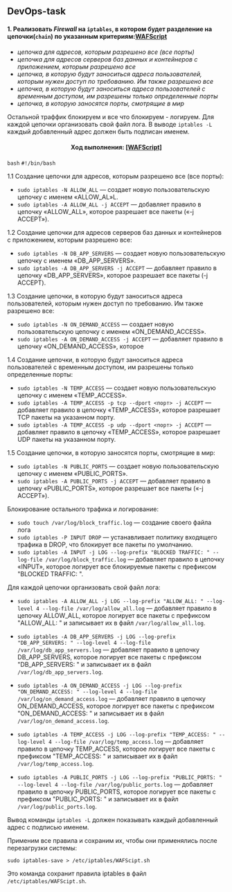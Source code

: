 ## DevOps-task

#### 1. Реализовать _Firewall_ на `iptables`, в котором будет разделение на цепочки(`chain`) по указанным критериям:[WAFScript](https://github.com/igmsecure/DevOps-task/tree/main/WAFScript)

- _цепочка для адресов, которым разрешено все (все порты)_
- _цепочка для адресов серверов баз данных и контейнеров с приложением, которым разрешено все_
- _цепочка, в которую будут заноситься адреса пользователей, которым нужен доступ по требованию. Им также разрешено все_
- _цепочка, в которую будут заноситься адреса пользователей с временным доступом, им разрешены только определенные порты_
- _цепочка, в которую заносятся порты, смотрящие в мир_

Остальной траффик блокируем и все что блокируем - логируем. Для каждой цепочки организовать свой файл лога. 
В выводе `iptables -L` каждый добавленный адрес должен быть подписан именем.

<h4 align="center">
  Ход выполнения: <a href="https://github.com/igmsecure/DevOps-task/tree/main/WAFScript" target="_blank">[WAFScript]</a> 
</h4>

`bash`
`#!/bin/bash`

1.1 Создание цепочки для адресов, которым разрешено все (все порты):

- `sudo iptables -N ALLOW_ALL` — создает новую пользовательскую цепочку с именем «ALLOW_AL»L.
- `sudo iptables -A ALLOW_ALL -j ACCEPT` — добавляет правило в цепочку «ALLOW_ALL», которое разрешает все пакеты («-j ACCEPT»).


1.2 Создание цепочки для адресов серверов баз данных и контейнеров с приложением, которым разрешено все:

- `sudo iptables -N DB_APP_SERVERS` — создает новую пользовательскую цепочку с именем «DB_APP_SERVERS».
- `sudo iptables -A DB_APP_SERVERS -j ACCEPT` — добавляет правило в цепочку «DB_APP_SERVERS», которое разрешает все пакеты (-j ACCEPT).


1.3 Создание цепочки, в которую будут заноситься адреса пользователей, которым нужен доступ по требованию. Им также разрешено все:

- `sudo iptables -N ON_DEMAND_ACCESS` — создает новую пользовательскую цепочку с именем «ON_DEMAND_ACCESS».
- `sudo iptables -A ON_DEMAND_ACCESS -j ACCEPT` — добавляет правило в цепочку «ON_DEMAND_ACCESS», которое

1.4 Создание цепочки, в которую будут заноситься адреса пользователей с временным доступом, им разрешены только определенные порты:

- `sudo iptables -N TEMP_ACCESS` — создает новую пользовательскую цепочку с именем «TEMP_ACCESS».
- `sudo iptables -A TEMP_ACCESS -p tcp --dport <порт> -j ACCEPT` — добавляет правило в цепочку «TEMP_ACCESS», которое разрешает TCP пакеты на указанном порту.
- `sudo iptables -A TEMP_ACCESS -p udp --dport <порт> -j ACCEPT` — добавляет правило в цепочку «TEMP_ACCESS», которое разрешает UDP пакеты на указанном порту.


1.5 Создание цепочки, в которую заносятся порты, смотрящие в мир:

- `sudo iptables -N PUBLIC_PORTS` — создает новую пользовательскую цепочку с именем «PUBLIC_PORTS».
- `sudo iptables -A PUBLIC_PORTS -j ACCEPT` — добавляет правило в цепочку «PUBLIC_PORTS», которое разрешает все пакеты («-j ACCEPT»).


Блокирование остального трафика и логирование:

- `sudo touch /var/log/block_traffic.log` — создание своего файла лога
- `sudo iptables -P INPUT DROP` — устанавливает политику входящего трафика в DROP, что блокирует все пакеты по умолчанию.
- `sudo iptables -A INPUT -j LOG --log-prefix "BLOCKED TRAFFIC: " --log-file /var/log/block_traffic.log` — добавляет правило в цепочку «INPUT», которое логирует все блокируемые пакеты с префиксом "BLOCKED TRAFFIC: ".


Для каждой цепочки организовать свой файл лога:

- `sudo iptables -A ALLOW_ALL -j LOG --log-prefix "ALLOW_ALL: " --log-level 4 --log-file /var/log/allow_all.log` — добавляет правило в цепочку ALLOW_ALL, которое логирует все пакеты с префиксом "ALLOW_ALL: " и записывает их в файл `/var/log/allow_all.log`.


- `sudo iptables -A DB_APP_SERVERS -j LOG --log-prefix "DB_APP_SERVERS: " --log-level 4 --log-file /var/log/db_app_servers.log` — добавляет правило в цепочку DB_APP_SERVERS, которое логирует все пакеты с префиксом "DB_APP_SERVERS: " и записывает их в файл `/var/log/db_app_servers.log`.


- `sudo iptables -A ON_DEMAND_ACCESS -j LOG --log-prefix "ON_DEMAND_ACCESS: " --log-level 4 --log-file /var/log/on_demand_access.log` — добавляет правило в цепочку ON_DEMAND_ACCESS, которое логирует все пакеты с префиксом "ON_DEMAND_ACCESS: " и записывает их в файл `/var/log/on_demand_access.log`.


- `sudo iptables -A TEMP_ACCESS -j LOG --log-prefix "TEMP_ACCESS: " --log-level 4 --log-file /var/log/temp_access.log` — добавляет правило в цепочку TEMP_ACCESS, которое логирует все пакеты с префиксом "TEMP_ACCESS: " и записывает их в файл `/var/log/temp_access.log`.


- `sudo iptables -A PUBLIC_PORTS -j LOG --log-prefix "PUBLIC_PORTS: " --log-level 4 --log-file /var/log/public_ports.log` — добавляет правило в цепочку PUBLIC_PORTS, которое логирует все пакеты с префиксом "PUBLIC_PORTS: " и записывает их в файл `/var/log/public_ports.log`.


Вывод команды `iptables -L` должен показывать каждый добавленный адрес с подписью именем.

Применим все правила и сохраним их, чтобы они применялись после перезагрузки системы:

`sudo iptables-save > /etc/iptables/WAFScipt.sh`

Это команда сохранит правила iptables в файл `/etc/iptables/WAFScipt.sh`.
</hr>


